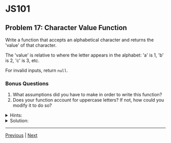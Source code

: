 # JS101
## Problem 17: Character Value Function

Write a function that accepts an alphabetical character and returns the 'value' of that character.

The 'value' is relative to where the letter appears in the alphabet: 'a' is 1, 'b' is 2, 'c' is 3, etc.

For invalid inputs, return `null`.

### Bonus Questions
1. What assumptions did you have to make in order to write this function?
2. Does your function account for uppercase letters? If not, how could you modify it to do so?

<details>
<summary>Hints:</summary>

Consider using the `charCodeAt()` method to get the character code, then calculate the position based on the code for 'a' or 'A'.

</details>

<details>
<summary>Solution:</summary>

```js
function charValue(char) {
  if (typeof char !== 'string' || char.length !== 1) {
    return null;
  }
  
  let code = char.toLowerCase().charCodeAt(0);
  let aCode = 'a'.charCodeAt(0);
  
  if (code < aCode || code > 'z'.charCodeAt(0)) {
    return null;
  }
  
  return code - aCode + 1;
}
```

**Bonus Questions:**
1. Assumptions include: handling only single characters, treating lowercase and uppercase the same, returning `null` for non-alphabetic characters.
2. The solution above handles uppercase by converting to lowercase first using `toLowerCase()`.

</details>

---

[Previous](16.md) | [Next](18.md)

